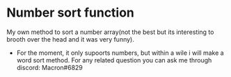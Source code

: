 # Number sort function
My own method to sort a number array(not the best but its interesting to brooth over the head and it was very funny).
- For the moment, it only supoorts numbers, but within a wile i will make a word sort method. For any related question you can ask me through discord: Macron#6829
